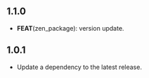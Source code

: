 ## 1.1.0

 - **FEAT**(zen_package): version update.

## 1.0.1

 - Update a dependency to the latest release.

